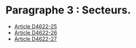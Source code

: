 # Paragraphe 3 : Secteurs.

* [Article D4622-25](./LEGIARTI000025271832.md)
* [Article D4622-26](./LEGIARTI000025280119.md)
* [Article D4622-27](./LEGIARTI000025280117.md)
